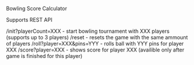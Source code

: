 Bowling Score Calculator

Supports REST API

/init?playerCount=XXX     - start bowling tournament with XXX players (supports up to 3 players)
/reset                    - resets the game with the same ammount of players
/roll?player=XXX&pins=YYY - rolls ball with YYY pins for player XXX
/score?player=XXX         - shows score for player XXX (availible only after game is finished for this player)
